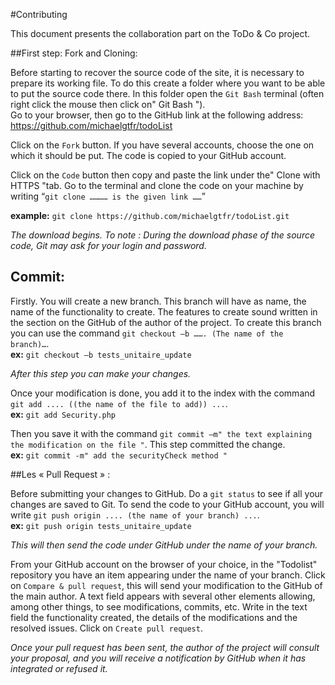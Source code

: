 #Contributing

This document presents the collaboration part on the ToDo & Co project.

##First step: Fork and Cloning:

Before starting to recover the source code of the site, it is necessary to prepare its working file. To do this create a folder where you want to be able to put the source code there.
In this folder open the `Git Bash` terminal (often right click the mouse then click on" Git Bash ").  
Go to your browser, then go to the GitHub link at the following address: https://github.com/michaelgtfr/todoList

Click on the `Fork` button. If you have several accounts, choose the one on which it should be put. The code is copied to your GitHub account.

Click on the `Code` button then copy and paste the link under the" Clone with HTTPS "tab. Go to the terminal and clone the code on your machine by writing “` git clone ………… is the given link …… `”

**example:** `git clone https://github.com/michaelgtfr/todoList.git`

_The download begins. To note :
During the download phase of the source code, Git may ask for your login and password._

## Commit:

Firstly. You will create a new branch. This branch will have as name, the name of the functionality to create. The features to create sound written in the section on the GitHub of the author of the project. To create this branch you can use the command `git checkout –b ……. (The name of the branch)…`.  
**ex:** `git checkout –b tests_unitaire_update`

_After this step you can make your changes._

Once your modification is done, you add it to the index with the command `git add .... ((the name of the file to add)) ...`.  
**ex:** `git add Security.php`  

Then you save it with the command `git commit –m" the text explaining the modification on the file "`. This step committed the change.  
**ex:** `git commit -m" add the securityCheck method "`

##Les « Pull Request » :

Before submitting your changes to GitHub. Do a `git status` to see if all your changes are saved to Git.
To send the code to your GitHub account, you will write `git push origin .... (the name of your branch) ...`.  
**ex:** `git push origin tests_unitaire_update`

_This will then send the code under GitHub under the name of your branch._

From your GitHub account on the browser of your choice, in the "Todolist" repository you have an item appearing under the name of your branch. Click on `Compare & pull request`, this will send your modification to the GitHub of the main author. A text field appears with several other elements allowing, among other things, to see modifications, commits, etc. Write in the text field the functionality created, the details of the modifications and the resolved issues. Click on `Create pull request`.

_Once your pull request has been sent, the author of the project will consult your proposal, and you will receive a notification by GitHub when it has integrated or refused it._